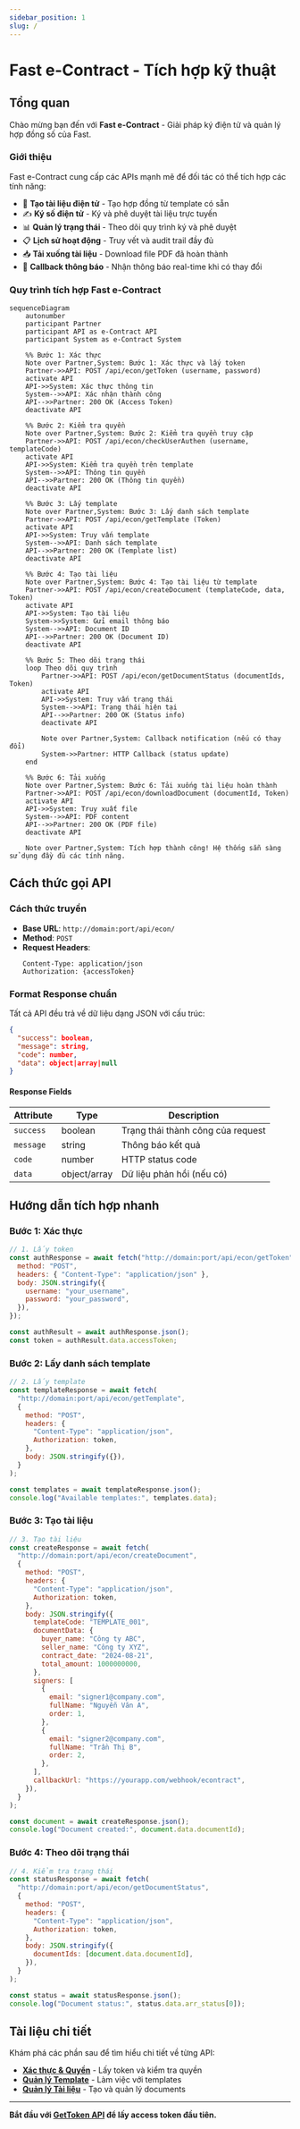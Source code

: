 ```yaml
---
sidebar_position: 1
slug: /
---
```


# Fast e-Contract - Tích hợp kỹ thuật

## Tổng quan

Chào mừng bạn đến với **Fast e-Contract** - Giải pháp ký điện tử và quản lý hợp đồng số của Fast.

### Giới thiệu

Fast e-Contract cung cấp các APIs mạnh mẽ để đối tác có thể tích hợp các tính năng:

- 📝 **Tạo tài liệu điện tử** - Tạo hợp đồng từ template có sẵn
- ✍️ **Ký số điện tử** - Ký và phê duyệt tài liệu trực tuyến
- 📊 **Quản lý trạng thái** - Theo dõi quy trình ký và phê duyệt
- 📋 **Lịch sử hoạt động** - Truy vết và audit trail đầy đủ
- 📥 **Tải xuống tài liệu** - Download file PDF đã hoàn thành
- 🔔 **Callback thông báo** - Nhận thông báo real-time khi có thay đổi

### Quy trình tích hợp Fast e-Contract

```mermaid
sequenceDiagram
    autonumber
    participant Partner
    participant API as e-Contract API
    participant System as e-Contract System

    %% Bước 1: Xác thực
    Note over Partner,System: Bước 1: Xác thực và lấy token
    Partner->>API: POST /api/econ/getToken (username, password)
    activate API
    API->>System: Xác thực thông tin
    System-->>API: Xác nhận thành công
    API-->>Partner: 200 OK (Access Token)
    deactivate API

    %% Bước 2: Kiểm tra quyền
    Note over Partner,System: Bước 2: Kiểm tra quyền truy cập
    Partner->>API: POST /api/econ/checkUserAuthen (username, templateCode)
    activate API
    API->>System: Kiểm tra quyền trên template
    System-->>API: Thông tin quyền
    API-->>Partner: 200 OK (Thông tin quyền)
    deactivate API

    %% Bước 3: Lấy template
    Note over Partner,System: Bước 3: Lấy danh sách template
    Partner->>API: POST /api/econ/getTemplate (Token)
    activate API
    API->>System: Truy vấn template
    System-->>API: Danh sách template
    API-->>Partner: 200 OK (Template list)
    deactivate API

    %% Bước 4: Tạo tài liệu
    Note over Partner,System: Bước 4: Tạo tài liệu từ template
    Partner->>API: POST /api/econ/createDocument (templateCode, data, Token)
    activate API
    API->>System: Tạo tài liệu
    System->>System: Gửi email thông báo
    System-->>API: Document ID
    API-->>Partner: 200 OK (Document ID)
    deactivate API

    %% Bước 5: Theo dõi trạng thái
    loop Theo dõi quy trình
        Partner->>API: POST /api/econ/getDocumentStatus (documentIds, Token)
        activate API
        API->>System: Truy vấn trạng thái
        System-->>API: Trạng thái hiện tại
        API-->>Partner: 200 OK (Status info)
        deactivate API

        Note over Partner,System: Callback notification (nếu có thay đổi)
        System->>Partner: HTTP Callback (status update)
    end

    %% Bước 6: Tải xuống
    Note over Partner,System: Bước 6: Tải xuống tài liệu hoàn thành
    Partner->>API: POST /api/econ/downloadDocument (documentId, Token)
    activate API
    API->>System: Truy xuất file
    System-->>API: PDF content
    API-->>Partner: 200 OK (PDF file)
    deactivate API

    Note over Partner,System: Tích hợp thành công! Hệ thống sẵn sàng sử dụng đầy đủ các tính năng.
```

## Cách thức gọi API

### Cách thức truyền

- **Base URL**: `http://domain:port/api/econ/`
- **Method**: `POST`
- **Request Headers**:
  ```http
  Content-Type: application/json
  Authorization: {accessToken}
  ```

### Format Response chuẩn

Tất cả API đều trả về dữ liệu dạng JSON với cấu trúc:

```json
{
  "success": boolean,
  "message": string,
  "code": number,
  "data": object|array|null
}
```

#### Response Fields

| Attribute | Type         | Description                       |
| --------- | ------------ | --------------------------------- |
| `success` | boolean      | Trạng thái thành công của request |
| `message` | string       | Thông báo kết quả                 |
| `code`    | number       | HTTP status code                  |
| `data`    | object/array | Dữ liệu phản hồi (nếu có)         |

## Hướng dẫn tích hợp nhanh

### Bước 1: Xác thực

```javascript
// 1. Lấy token
const authResponse = await fetch("http://domain:port/api/econ/getToken", {
  method: "POST",
  headers: { "Content-Type": "application/json" },
  body: JSON.stringify({
    username: "your_username",
    password: "your_password",
  }),
});

const authResult = await authResponse.json();
const token = authResult.data.accessToken;
```

### Bước 2: Lấy danh sách template

```javascript
// 2. Lấy template
const templateResponse = await fetch(
  "http://domain:port/api/econ/getTemplate",
  {
    method: "POST",
    headers: {
      "Content-Type": "application/json",
      Authorization: token,
    },
    body: JSON.stringify({}),
  }
);

const templates = await templateResponse.json();
console.log("Available templates:", templates.data);
```

### Bước 3: Tạo tài liệu

```javascript
// 3. Tạo tài liệu
const createResponse = await fetch(
  "http://domain:port/api/econ/createDocument",
  {
    method: "POST",
    headers: {
      "Content-Type": "application/json",
      Authorization: token,
    },
    body: JSON.stringify({
      templateCode: "TEMPLATE_001",
      documentData: {
        buyer_name: "Công ty ABC",
        seller_name: "Công ty XYZ",
        contract_date: "2024-08-21",
        total_amount: 1000000000,
      },
      signers: [
        {
          email: "signer1@company.com",
          fullName: "Nguyễn Văn A",
          order: 1,
        },
        {
          email: "signer2@company.com",
          fullName: "Trần Thị B",
          order: 2,
        },
      ],
      callbackUrl: "https://yourapp.com/webhook/econtract",
    }),
  }
);

const document = await createResponse.json();
console.log("Document created:", document.data.documentId);
```

### Bước 4: Theo dõi trạng thái

```javascript
// 4. Kiểm tra trạng thái
const statusResponse = await fetch(
  "http://domain:port/api/econ/getDocumentStatus",
  {
    method: "POST",
    headers: {
      "Content-Type": "application/json",
      Authorization: token,
    },
    body: JSON.stringify({
      documentIds: [document.data.documentId],
    }),
  }
);

const status = await statusResponse.json();
console.log("Document status:", status.data.arr_status[0]);
```

## Tài liệu chi tiết

Khám phá các phần sau để tìm hiểu chi tiết về từng API:

- **[Xác thực & Quyền](/econtract/authentication/get-token)** - Lấy token và kiểm tra quyền
- **[Quản lý Template](/econtract/template/get-template)** - Làm việc với templates
- **[Quản lý Tài liệu](/econtract/document/create-document)** - Tạo và quản lý documents

---

**Bắt đầu với [GetToken API](/econtract/authentication/get-token) để lấy access token đầu tiên.**
